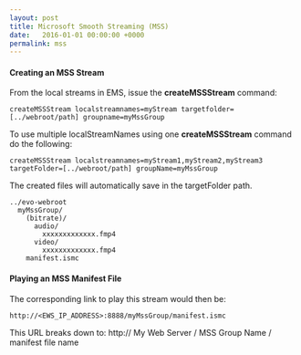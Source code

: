 ```yaml
---
layout: post
title: Microsoft Smooth Streaming (MSS)
date:   2016-01-01 00:00:00 +0000
permalink: mss
---
```


#### Creating an MSS Stream

From the local streams in EMS, issue the **createMSSStream** command:

    createMSSStream localstreamnames=myStream targetfolder=[../webroot/path] groupname=myMssGroup

To use multiple localStreamNames using one **createMSSStream** command do the following:

    createMSSStream localstreamnames=myStream1,myStream2,myStream3 targetFolder=[../webroot/path] groupName=myMssGroup

The created files will automatically save in the targetFolder path.

    ../evo-webroot  
      myMssGroup/
        (bitrate)/
          audio/
            xxxxxxxxxxxxx.fmp4
          video/
            xxxxxxxxxxxxx.fmp4
        manifest.ismc

#### Playing an MSS Manifest File

The corresponding link to play this stream would then be:

    http://<EWS_IP_ADDRESS>:8888/myMssGroup/manifest.ismc

This URL breaks down to: http:// My Web Server / MSS Group Name / manifest file name

